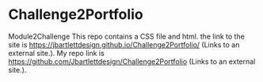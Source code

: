 # Challenge2Portfolio
Module2Challenge
This repo contains a CSS file and html. the link to the site is https://jbartlettdesign.github.io/Challenge2Portfolio/ (Links to an external site.). My repo link is https://github.com/Jbartlettdesign/Challenge2Portfolio (Links to an external site.).

